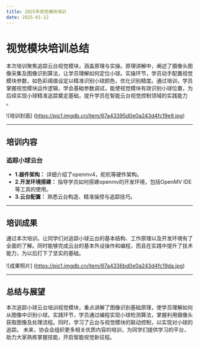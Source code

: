 ```yaml
---
title: 2025年视觉模块培训
date: 2025-01-12
---
```

# 视觉模块培训总结

本次培训聚焦追踪云台视觉模块，涵盖原理与实操。原理讲解中，阐述了摄像头图像采集及图像识别算法，让学员理解如何定位小球。实操环节，学员动手配置视觉模块参数，如色彩阈值设定以精准识别小球颜色，优化识别精度。通过培训，学员掌握视觉模块运作逻辑，学会基础参数调试，能使视觉模块有效识别小球位置，为后续实现小球精准追踪奠定基础，提升学员在智能云台视觉控制领域的实践能力 。

![培训封面]
(https://pic1.imgdb.cn/item/67a43395d0e0a243d4fc19e9.jpg)

---
 ## 培训内容
### 追踪小球云台
- **1.器件架构：** 详细介绍了openmv4，舵机等硬件架构。
- **2.开发环境搭建：** 指导学员如何搭建openmv的开发环境，包括OpenMV IDE等工具的使用。
- **3.云台配置：** 熟悉云台构造、精准操控与追踪技巧。
---

## 培训成果
通过本次培训，让同学们对追踪小球云台的基本结构、工作原理以及开发环境有了全面的了解。同时能够完成云台的基本外设操作和编程，而且在实践中提升了技术能力，为以后打下了坚实的基础。

![成果照片]
(https://pic1.imgdb.cn/item/67a4336bd0e0a243d4fc19da.jpg)

---

## 总结与展望
本次追踪小球云台培训视觉模块，重点讲解了图像识别基础原理，使学员理解如何从图像中识别小球。实践环节，学员通过编程实现小球检测算法，掌握利用摄像头获取图像及处理流程。同时，学习了云台与视觉模块的联动控制，以实现对小球的追踪。
未来，协会会组织更多相关优质内容的培训，为同学们提供学习的平台，助力大家熟练掌握技能，开启智能视觉新征程。
